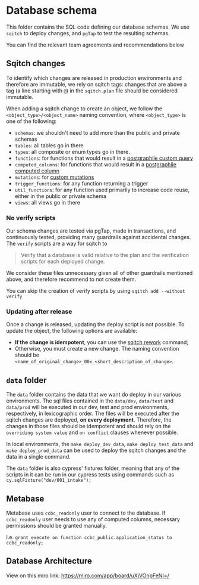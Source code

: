 # Database schema

This folder contains the SQL code defining our database schemas. We use `sqitch` to deploy changes, and `pgTap` to test the resulting schemas.

You can find the relevant team agreements and recommendations below

## Sqitch changes

To identify which changes are released in production environments and therefore are immutable, we rely on sqitch tags: changes that are above a tag (a line starting with `@`) in the `sqitch.plan` file should be considered immutable.

When adding a sqitch change to create an object, we follow the `<object_type>/<object_name>` naming convention, where `<object_type>` is one of the following:

- `schemas`: we shouldn't need to add more than the public and private schemas
- `tables`: all tables go in there
- `types`: all composite or enum types go in there.
- `functions`: for functions that would result in a [postgraphile custom query](https://www.graphile.org/postgraphile/custom-queries/)
- `computed_columns`: for functions that would result in a [postgraphile computed column](https://www.graphile.org/postgraphile/computed-columns/)
- `mutations`: for [custom mutations](https://www.graphile.org/postgraphile/custom-mutations/)
- `trigger_functions`: for any function returning a trigger
- `util_functions`: for any function used primarily to increase code reuse, either in the public or private schema
- `views`: all views go in there

### No verify scripts

Our schema changes are tested via pgTap, made in transactions, and continuously tested, providing many guardrails against accidental changes.
The `verify` scripts are a way for sqitch to

> Verify that a database is valid relative to the plan and the verification scripts for each deployed change.

We consider these files unnecessary given all of other guardrails mentioned above, and therefore recommend to not create them.

You can skip the creation of verify scripts by using `sqitch add --without verify`

### Updating after release

Once a change is released, updating the deploy script is not possible. To update the object, the following options are available:

- **If the change is idempotent**, you can use the [sqitch rework](https://sqitch.org/docs/manual/sqitch-rework/) command;
- Otherwise, you must create a new change. The naming convention should be `<name_of_original_change>_00x_<short_description_of_change>`.

## `data` folder

The `data` folder contains the data that we want do deploy in our various environments. The sql files contained in the `data/dev`, `data/test` and `data/prod` will be executed in our dev, test and prod environments, respectively, in lexicographic order. The files will be executed after the sqitch changes are deployed, **on every deployment**. Therefore, the changes in those files should be idempotent and should rely on the `overriding system value` and `on conflict` clauses whenever possible.

In local environments, the `make deploy_dev_data`, `make deploy_test_data` and `make deploy_prod_data` can be used to deploy the sqitch changes and the data in a single command.

The `data` folder is also cypress' fixtures folder, meaning that any of the scripts in it can be run in our cypress tests using commands such as `cy.sqlFixture("dev/001_intake");`

## Metabase

Metabase uses `ccbc_readonly` user to connect to the database. If `ccbc_readonly` user needs to use any of computed columns, necessary permissions should be granted manually.

I.e. `grant execute on function ccbc_public.application_status to ccbc_readonly;`

## Database Architecture

View on this miro link: https://miro.com/app/board/uXjVOnpFeNI=/
